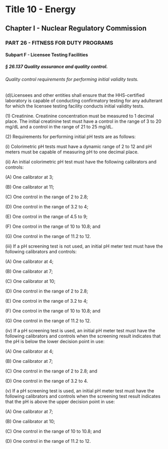 
# Title 10 - Energy
## Chapter I - Nuclear Regulatory Commission
### PART 26 - FITNESS FOR DUTY PROGRAMS
#### Subpart F - Licensee Testing Facilities
##### § 26.137 Quality assurance and quality control.
###### Quality control requirements for performing initial validity tests.

(d)Licensees and other entities shall ensure that the HHS-certified laboratory is capable of conducting confirmatory testing for any adulterant for which the licensee testing facility conducts initial validity tests.

(1) Creatinine. Creatinine concentration must be measured to 1 decimal place. The initial creatinine test must have a control in the range of 3 to 20 mg/dL and a control in the range of 21 to 25 mg/dL.

(2) Requirements for performing initial pH tests are as follows:

(i) Colorimetric pH tests must have a dynamic range of 2 to 12 and pH meters must be capable of measuring pH to one decimal place.

(ii) An initial colorimetric pH test must have the following calibrators and controls:

(A) One calibrator at 3;

(B) One calibrator at 11;

(C) One control in the range of 2 to 2.8;

(D) One control in the range of 3.2 to 4;

(E) One control in the range of 4.5 to 9;

(F) One control in the range of 10 to 10.8; and

(G) One control in the range of 11.2 to 12.

(iii) If a pH screening test is not used, an initial pH meter test must have the following calibrators and controls:

(A) One calibrator at 4;

(B) One calibrator at 7;

(C) One calibrator at 10;

(D) One control in the range of 2 to 2.8;

(E) One control in the range of 3.2 to 4;

(F) One control in the range of 10 to 10.8; and

(G) One control in the range of 11.2 to 12.

(iv) If a pH screening test is used, an initial pH meter test must have the following calibrators and controls when the screening result indicates that the pH is below the lower decision point in use:

(A) One calibrator at 4;

(B) One calibrator at 7;

(C) One control in the range of 2 to 2.8; and

(D) One control in the range of 3.2 to 4.

(v) If a pH screening test is used, an initial pH meter test must have the following calibrators and controls when the screening test result indicates that the pH is above the upper decision point in use:

(A) One calibrator at 7;

(B) One calibrator at 10;

(C) One control in the range of 10 to 10.8; and

(D) One control in the range of 11.2 to 12.
